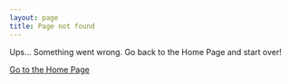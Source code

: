 ```yaml
---
layout: page
title: Page not found
---
```


Ups... Something went wrong. Go back to the Home Page and start over!

[Go to the Home Page]({{relative_url}})
